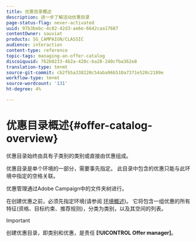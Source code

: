 ```yaml
---
title: 优惠目录概述
description: 进一步了解活动优惠目录
page-status-flag: never-activated
uuid: 97b3bebc-4c82-42d3-ae6e-6642caa17687
contentOwner: sauviat
products: SG_CAMPAIGN/CLASSIC
audience: interaction
content-type: reference
topic-tags: managing-an-offer-catalog
discoiquuid: 762b0233-4b2a-420c-ba28-240cfba362e8
translation-type: tm+mt
source-git-commit: cb2fb5a338220c54aba96b510a7371e520c2189e
workflow-type: tm+mt
source-wordcount: '131'
ht-degree: 4%

---
```



# 优惠目录概述{#offer-catalog-overview}

优惠目录始终由具有子类别的类别或直接由优惠组成。

优惠目录是单个环境的一部分，需要事先指定。 此目录中包含的优惠只能与此环境中指定的空格关联。

优惠管理通过Adobe Campaign中的文件夹树进行。

在创建优惠之前，必须先指定环境(请参阅 [环境概述](../../interaction/using/environments-overview.md))。 它将包含一组优惠的所有特征(资格、目标约束、推荐规则)，分类为类别，以及其空间的列表。

>[!IMPORTANT]
>
>创建优惠目录，即类别和优惠，是责任 **[!UICONTROL Offer manager]**。
